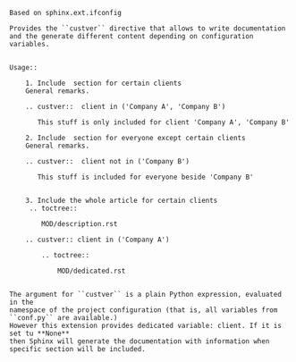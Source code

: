     Based on sphinx.ext.ifconfig

    Provides the ``custver`` directive that allows to write documentation
    and the generate different content depending on configuration variables.


    Usage::

        1. Include  section for certain clients
        General remarks.

        .. custver::  client in ('Company A', 'Company B')

           This stuff is only included for client 'Company A', 'Company B'

        2. Include  section for everyone except certain clients
        General remarks.

        .. custver::  client not in ('Company B')

           This stuff is included for everyone beside 'Company B'


        3. Include the whole article for certain clients
         .. toctree::

            MOD/description.rst

        .. custver:: client in ('Company A')

            .. toctree::

                MOD/dedicated.rst


    The argument for ``custver`` is a plain Python expression, evaluated in the
    namespace of the project configuration (that is, all variables from
    ``conf.py`` are available.)
    However this extension provides dedicated variable: client. If it is set tu **None**
    then Sphinx will generate the documentation with information when specific section will be included.

